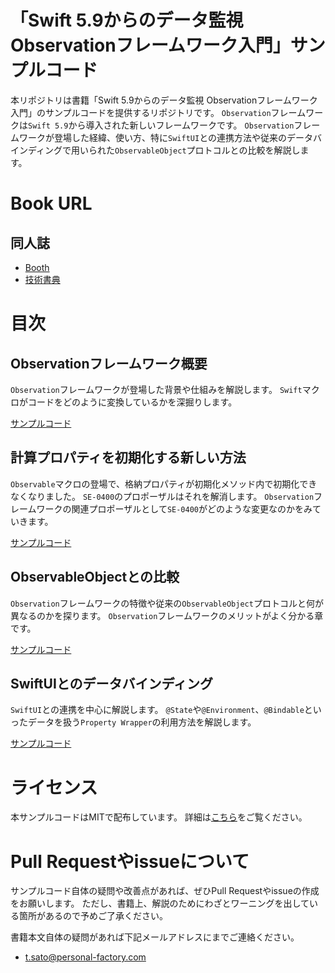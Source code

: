 # 「Swift 5.9からのデータ監視 Observationフレームワーク入門」サンプルコード

本リポジトリは書籍「Swift 5.9からのデータ監視 Observationフレームワーク入門」のサンプルコードを提供するリポジトリです。
`Observation`フレームワークは`Swift 5.9`から導入された新しいフレームワークです。
`Observation`フレームワークが登場した経緯、使い方、特に`SwiftUI`との連携方法や従来のデータバインディングで用いられた`ObservableObject`プロトコルとの比較を解説します。

# Book URL

## 同人誌
* [Booth](https://personal-factory.booth.pm/items/5425394)
* [技術書典](https://techbookfest.org/product/vFjd8cyB0ic0v2a7EECm7u?productVariantID=ksMDDE6xtziytRnpYahstU)

# 目次

## Observationフレームワーク概要

`Observation`フレームワークが登場した背景や仕組みを解説します。
`Swift`マクロがコードをどのように変換しているかを深掘りします。

[サンプルコード](https://github.com/SatoTakeshiX/Swift-Observation-HandsOn/tree/main/Chapter1)


## 計算プロパティを初期化する新しい方法

`Observable`マクロの登場で、格納プロパティが初期化メソッド内で初期化できなくなりました。
`SE-0400`のプロポーザルはそれを解消します。
`Observation`フレームワークの関連プロポーザルとして`SE-0400`がどのような変更なのかをみていきます。

[サンプルコード](https://github.com/SatoTakeshiX/Swift-Observation-HandsOn/tree/main/Chapter2)

## ObservableObjectとの比較

`Observation`フレームワークの特徴や従来の`ObservableObject`プロトコルと何が異なるのかを探ります。
`Observation`フレームワークのメリットがよく分かる章です。


[サンプルコード](https://github.com/SatoTakeshiX/Swift-Observation-HandsOn/tree/main/Chapter3)


## SwiftUIとのデータバインディング

`SwiftUI`との連携を中心に解説します。
`@State`や`@Environment`、`@Bindable`といったデータを扱う`Property Wrapper`の利用方法を解説します。


[サンプルコード](https://github.com/SatoTakeshiX/Swift-Observation-HandsOn/tree/main/Chapter4)


# ライセンス

本サンプルコードはMITで配布しています。
詳細は[こちら](https://github.com/SatoTakeshiX/Swift-Observation-HandsOn/blob/main/LICENSE)をご覧ください。 

# Pull Requestやissueについて

サンプルコード自体の疑問や改善点があれば、ぜひPull Requestやissueの作成をお願いします。
ただし、書籍上、解説のためにわざとワーニングを出している箇所があるので予めご了承ください。

書籍本文自体の疑問があれば下記メールアドレスにまでご連絡ください。

* t.sato@personal-factory.com
